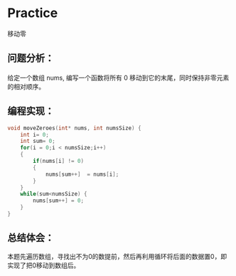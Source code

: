 # Practice
移动零
## 问题分析：
#### 
给定一个数组 nums, 编写一个函数将所有 0 移动到它的末尾，同时保持非零元素的相对顺序。
## 编程实现：
```C
void moveZeroes(int* nums, int numsSize) {
    int i= 0;
    int sum= 0;
    for(i = 0;i < numsSize;i++) 
    {
        if(nums[i] != 0) 
        {
            nums[sum++]  = nums[i];
        }
    }
    while(sum<numsSize) {
        nums[sum++] = 0;
    }
}
```
## 总结体会：
本题先遍历数组，寻找出不为0的数提前，然后再利用循环将后面的数据置0，即实现了把0移动到数组后。